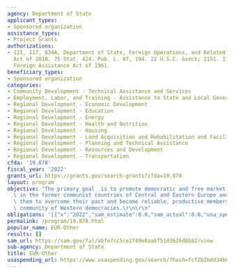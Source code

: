 ```yaml
---
agency: Department of State
applicant_types:
- Sponsored organization
assistance_types:
- Project Grants
authorizations:
- 111, 117, 634A, Department of State, Foreign Operations, and Related Programs Appropriations
  Act of 2010. 75 Stat. 424. Pub. L. 87, 194. 22 U.S.C. &sect; 2151. 111, 117, 634A,
  Foreign Assistance Act of 1961.
beneficiary_types:
- Sponsored organization
categories:
- Community Development - Technical Assistance and Services
- Employment, Labor, and Training - Assistance to State and Local Governments
- Regional Development - Economic Development
- Regional Development - Education
- Regional Development - Energy
- Regional Development - Health and Nutrition
- Regional Development - Housing
- Regional Development - Land Acquisition and Rehabilitation and Facilities Construction
- Regional Development - Planning and Technical Assistance
- Regional Development - Resources and Development
- Regional Development - Transportation
cfda: '19.878'
fiscal_year: '2022'
grants_url: https://grants.gov/search-grants?cfda=19.878
layout: program
objective: "The primary goal  is to promote democratic and free market transitions\
  \ in the former communist countries of Central and Eastern Europe and EUrasia, enabling\
  \ them to overcome their past and become reliable, productive members of the Euro-Atlantic\
  \ community of Western democracies.\r\n\r\n"
obligations: '[{"x":"2022","sam_estimate":0.0,"sam_actual":0.0,"usa_spending_actual":655165525.47},{"x":"2023","sam_estimate":0.0,"sam_actual":0.0,"usa_spending_actual":11966551.86},{"x":"2024","sam_estimate":0.0,"sam_actual":0.0,"usa_spending_actual":0.0}]'
permalink: /program/19.878.html
popular_name: EUR-Other
results: []
sam_url: https://sam.gov/fal/abfe7cc5ce2f49e8aa6f51d3626d8b82/view
sub-agency: Department of State
title: EUR-Other
usaspending_url: https://www.usaspending.gov/search/?hash=fcf2b2bdd34b897dfe63873c725669a5
---
```


